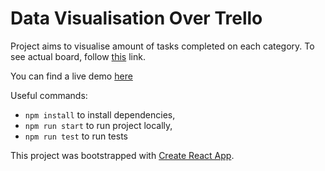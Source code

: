 # Data Visualisation Over Trello

Project aims to visualise amount of tasks completed on each category. To see actual board, follow [this](https://trello.com/b/KlLdup7o/ugurcan-sengit-apprenticeship-board) link.

You can find a live demo [here](https://gracious-booth-c323f1.netlify.com/)

Useful commands:

- `npm install` to install dependencies,
- `npm run start` to run project locally,
- `npm run test` to run tests

This project was bootstrapped with [Create React App](https://github.com/facebookincubator/create-react-app).